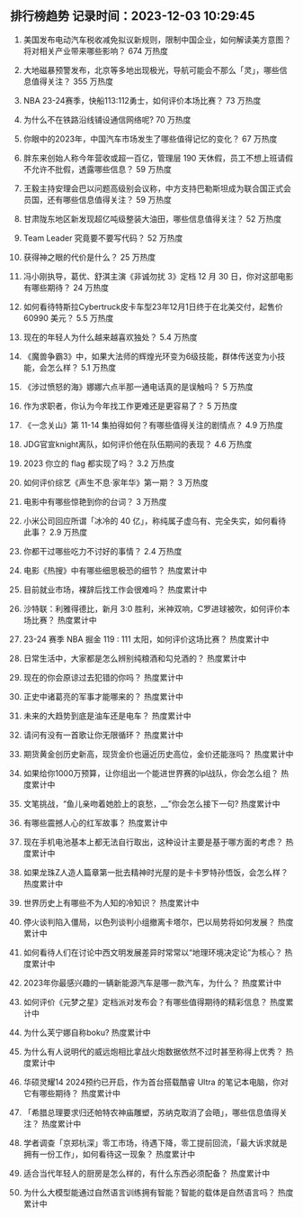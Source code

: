 
## 排行榜趋势 记录时间：2023-12-03 10:29:45
  
  1. 美国发布电动汽车税收减免拟议新规则，限制中国企业，如何解读美方意图？将对相关产业带来哪些影响？ 674 万热度
    
  2. 大地磁暴预警发布，北京等多地出现极光，导航可能会不那么「灵」，哪些信息值得关注？ 355 万热度
    
  3. NBA 23-24赛季，快船113:112勇士，如何评价本场比赛？ 73 万热度
    
  4. 为什么不在铁路沿线铺设通信网络呢? 70 万热度
    
  5. 你眼中的2023年，中国汽车市场发生了哪些值得记忆的变化？ 67 万热度
    
  6. 胖东来创始人称今年营收或超一百亿，管理层 190 天休假，员工不想上班请假不允许不批假，透露哪些信息？ 59 万热度
    
  7. 王毅主持安理会巴以问题高级别会议称，中方支持巴勒斯坦成为联合国正式会员国，还有哪些信息值得关注？ 59 万热度
    
  8. 甘肃陇东地区新发现超亿吨级整装大油田，哪些信息值得关注？ 52 万热度
    
  9. Team Leader 究竟要不要写代码？ 52 万热度
    
  10. 获得神之眼的代价是什么？ 25 万热度
    
  11. 冯小刚执导，葛优、舒淇主演《非诚勿扰 3》定档 12 月 30 日，你对这部电影有哪些期待？ 24 万热度
    
  12. 如何看待特斯拉Cybertruck皮卡车型23年12月1日终于在北美交付，起售价60990 美元？ 5.5 万热度
    
  13. 现在的年轻人为什么越来越喜欢独处？ 5.4 万热度
    
  14. 《魔兽争霸3》中，如果大法师的辉煌光环变为6级技能，群体传送变为小技能，会怎么样？ 5.1 万热度
    
  15. 《涉过愤怒的海》娜娜六点半那一通电话真的是误触吗？ 5 万热度
    
  16. 作为求职者，你认为今年找工作更难还是更容易了？ 5 万热度
    
  17. 《一念关山》第 11-14 集拍得如何？有哪些值得关注的剧情点？ 4.9 万热度
    
  18. JDG官宣knight离队，如何评价他在队伍期间的表现？ 4.6 万热度
    
  19. 2023 你立的 flag 都实现了吗？ 3.2 万热度
    
  20. 如何评价综艺《声生不息·家年华》第一期？ 3 万热度
    
  21. 电影中有哪些惊艳到你的台词？ 3 万热度
    
  22. 小米公司回应所谓「冰冷的 40 亿」，称纯属子虚乌有、完全失实，如何看待此事？ 2.9 万热度
    
  23. 你都干过哪些吃力不讨好的事情？ 2.4 万热度
    
  24. 电影《热搜》中有哪些细思极恐的细节？ 热度累计中
    
  25. 目前就业市场，裸辞后找工作会很难吗？ 热度累计中
    
  26. 沙特联：利雅得德比，新月 3:0 胜利，米神双响，C罗进球被吹，如何评价本场比赛？ 热度累计中
    
  27. 23-24 赛季 NBA 掘金 119 : 111 太阳，如何评价这场比赛？ 热度累计中
    
  28. 日常生活中，大家都是怎么辨别纯粮酒和勾兑酒的？ 热度累计中
    
  29. 现在的你会原谅过去犯错的你吗？ 热度累计中
    
  30. 正史中诸葛亮的军事才能哪来的？ 热度累计中
    
  31. 未来的大趋势到底是油车还是电车？ 热度累计中
    
  32. 请问有没有一首歌让你无限循环？ 热度累计中
    
  33. 期货黄金创历史新高，现货金价也逼近历史高位，金价还能涨吗？ 热度累计中
    
  34. 如果给你1000万预算，让你组出一个能进世界赛的lpl战队，你会怎么组？ 热度累计中
    
  35. 文笔挑战，“鱼儿亲吻着她脸上的哀愁，__”你会怎么接下一句? 热度累计中
    
  36. 有哪些震撼人心的红军故事？ 热度累计中
    
  37. 现在手机电池基本上都无法自行取出，这种设计主要是基于哪方面的考虑？ 热度累计中
    
  38. 如果龙珠Z人造人篇章第一批去精神时光屋的是卡卡罗特孙悟饭，会怎么样？ 热度累计中
    
  39. 世界历史上有哪些不为人知的冷知识？ 热度累计中
    
  40. 停火谈判陷入僵局，以色列谈判小组撤离卡塔尔，巴以局势将如何发展？ 热度累计中
    
  41. 如何看待人们在讨论中西文明发展差异时常常以“地理环境决定论”为核心？ 热度累计中
    
  42. 2023年你最感兴趣的一辆新能源汽车是哪一款汽车，为什么？ 热度累计中
    
  43. 如何评价《元梦之星》定档派对发布会？有哪些值得期待的精彩信息？ 热度累计中
    
  44. 为什么芙宁娜自称boku? 热度累计中
    
  45. 为什么有人说明代的威远炮相比拿战火炮数据依然不过时甚至称得上优秀？ 热度累计中
    
  46. 华硕灵耀14 2024预约已开启，作为首台搭载酷睿 Ultra 的笔记本电脑，你对它有哪些期待？ 热度累计中
    
  47. 「希腊总理要求归还帕特农神庙雕塑，苏纳克取消了会晤」，哪些信息值得关注？ 热度累计中
    
  48. 学者调查「京郑杭深」零工市场，待遇下降，零工提前回流，「最大诉求就是拥有一份工作」，如何看待这一现象？ 热度累计中
    
  49. 适合当代年轻人的厨房是怎么样的，有什么东西必须配备？ 热度累计中
    
  50. 为什么大模型能通过自然语言训练拥有智能？智能的载体是自然语言吗？ 热度累计中
    